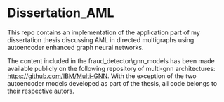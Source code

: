 # Dissertation_AML
This repo contains an implementation of the application part of my dissertation thesis discussing AML in directed multigraphs using autoencoder enhanced graph neural networks.

The content included in the fraud_detector\gnn_models has been made available publicly on the following repository of multi-gnn architectures: https://github.com/IBM/Multi-GNN. With the exception of the two autoencoder models developed as part of the thesis, all code belongs to their respective autors.
